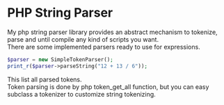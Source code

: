 # PHP String Parser
My php string parser library provides an abstract mechanism to tokenize, parse and until compile any kind of scripts you want.  
There are some implemented parsers ready to use for expressions.

````php
$parser = new SimpleTokenParser();
print_r($parser->parseString("12 + 13 / 6"));
````
This list all parsed tokens.  
Token parsing is done by php token_get_all function, but you can easy subclass a tokenizer to customize string tokenizing.